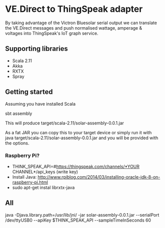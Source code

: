 # VE.Direct to ThingSpeak adapter

By taking advantage of the Victron Bluesolar serial output we can translate the VE.Direct messages and push normalised wattage, amperage & voltages into ThingSpeak's IoT graph service.

## Supporting libraries
* Scala 2.11
* Akka
* RXTX
* Spray

## Getting started

Assuming you have installed Scala

sbt assembly

This will produce target/scala-2.11/solar-assembly-0.0.1.jar

As a fat JAR you can copy this to your target device or simply run it with java target/scala-2.11/solar-assembly-0.0.1.jar and you will be provided with the options.

### Raspberry Pi?
* THINK_SPEAK_API=#https://thingspeak.com/channels/*YOUR CHANNEL*/api_keys (write key)
* Install Java: http://www.rpiblog.com/2014/03/installing-oracle-jdk-8-on-raspberry-pi.html
* sudo apt-get instal librxtx-java

## All
 java -Djava.library.path=/usr/lib/jni/ -jar solar-assembly-0.0.1.jar  --serialPort /dev/ttyUSB0  --apiKey $THINK_SPEAK_API --sampleTimeInSeconds 60

